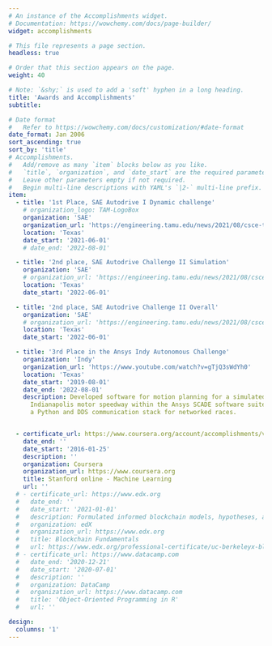 ```yaml
---
# An instance of the Accomplishments widget.
# Documentation: https://wowchemy.com/docs/page-builder/
widget: accomplishments

# This file represents a page section.
headless: true

# Order that this section appears on the page.
weight: 40

# Note: `&shy;` is used to add a 'soft' hyphen in a long heading.
title: 'Awards and Accomplishments'
subtitle:

# Date format
#   Refer to https://wowchemy.com/docs/customization/#date-format
date_format: Jan 2006
sort_ascending: true
sort_by: 'title'
# Accomplishments.
#   Add/remove as many `item` blocks below as you like.
#   `title`, `organization`, and `date_start` are the required parameters.
#   Leave other parameters empty if not required.
#   Begin multi-line descriptions with YAML's `|2-` multi-line prefix.
item:
  - title: '1st Place, SAE Autodrive I Dynamic challenge'
    # organization_logo: TAM-LogoBox
    organization: 'SAE'
    organization_url: 'https://engineering.tamu.edu/news/2021/08/csce-texas-am-autodrive-challenge-team-wins-first-overall-during-final-competition.html'
    location: 'Texas'
    date_start: '2021-06-01'
    # date_end: '2022-08-01'

  - title: '2nd place, SAE Autodrive Challenge II Simulation'
    organization: 'SAE'
    # organization_url: 'https://engineering.tamu.edu/news/2021/08/csce-texas-am-autodrive-challenge-team-wins-first-overall-during-final-competition.html'
    location: 'Texas'
    date_start: '2022-06-01'

  - title: '2nd place, SAE Autodrive Challenge II Overall'
    organization: 'SAE'
    # organization_url: 'https://engineering.tamu.edu/news/2021/08/csce-texas-am-autodrive-challenge-team-wins-first-overall-during-final-competition.html'
    location: 'Texas'
    date_start: '2022-06-01'

  - title: '3rd Place in the Ansys Indy Autonomous Challenge'
    organization: 'Indy'
    organization_url: 'https://www.youtube.com/watch?v=gTjQ3sWdYh0'
    location: 'Texas'
    date_start: '2019-08-01'
    date_end: '2022-08-01'
    description: Developed software for motion planning for a simulated race vehicle on the
      Indianapolis motor speedway within the Ansys SCADE software suite, using
      a Python and DDS communication stack for networked races.


  - certificate_url: https://www.coursera.org/account/accomplishments/verify/WV8PYW5CRHPF
    date_end: ''
    date_start: '2016-01-25'
    description: ''
    organization: Coursera
    organization_url: https://www.coursera.org
    title: Stanford online - Machine Learning
    url: ''
  # - certificate_url: https://www.edx.org
  #   date_end: ''
  #   date_start: '2021-01-01'
  #   description: Formulated informed blockchain models, hypotheses, and use cases.
  #   organization: edX
  #   organization_url: https://www.edx.org
  #   title: Blockchain Fundamentals
  #   url: https://www.edx.org/professional-certificate/uc-berkeleyx-blockchain-fundamentals
  # - certificate_url: https://www.datacamp.com
  #   date_end: '2020-12-21'
  #   date_start: '2020-07-01'
  #   description: ''
  #   organization: DataCamp
  #   organization_url: https://www.datacamp.com
  #   title: 'Object-Oriented Programming in R'
  #   url: ''

design:
  columns: '1'
---
```

